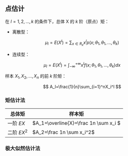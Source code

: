 ## 点估计

在 $l=1,2,\dots,k$ 的条件下，总体 X 的 $k$ 阶（原点）矩：

- 离散型：

$$
\mu_l=E\left(X^l\right)=\sum_{x\in R_x}x^lp(x;\theta_1,\theta_1,...,\theta_k)
$$

- 连续型：

$$
\mu_l=E\left(X^l\right)=\int_{-\infty}^{+\infty}x^lf(x;\theta_1,\theta_1,...,\theta_k)dx
$$

样本 $X_1,X_2,\dots,X_n$ 的前 $k$ 阶矩：

$$
A_l=\frac{1}{n}\sum_{i=1}^nX_i^l
$$

### 矩估计法

| 总体矩      | 样本矩                                |
| ----------- | ------------------------------------- |
| 一阶 $EX$   | $A_1=\overline{X}=\frac 1n \sum x_i $ |
| 二阶 $EX^2$ | $A_2=\frac 1n \sum x_i^2$             |

### 极大似然估计法

